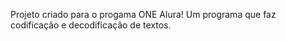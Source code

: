 Projeto criado para o progama ONE Alura!
Um  programa que faz codificação e decodificação de textos.
